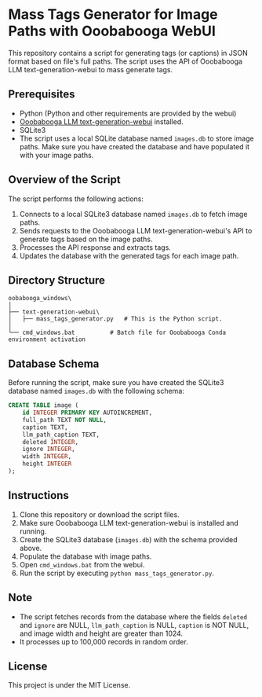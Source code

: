 # Mass Tags Generator for Image Paths with Ooobabooga WebUI

This repository contains a script for generating tags (or captions) in JSON format based on file's full paths. The script uses the API of Ooobabooga LLM text-generation-webui to mass generate tags.

## Prerequisites

- Python (Python and other requirements are provided by the webui)
- [Ooobabooga LLM text-generation-webui](https://github.com/oobabooga/text-generation-webui/tree/main) installed.
- SQLite3
- The script uses a local SQLite database named `images.db` to store image paths. Make sure you have created the database and have populated it with your image paths.

## Overview of the Script

The script performs the following actions:

1. Connects to a local SQLite3 database named `images.db` to fetch image paths.
2. Sends requests to the Ooobabooga LLM text-generation-webui's API to generate tags based on the image paths.
3. Processes the API response and extracts tags.
4. Updates the database with the generated tags for each image path.

## Directory Structure

```
oobabooga_windows\
│
├── text-generation-webui\
│   ├── mass_tags_generator.py   # This is the Python script.
│
└── cmd_windows.bat          # Batch file for Ooobabooga Conda environment activation
```

## Database Schema

Before running the script, make sure you have created the SQLite3 database named `images.db` with the following schema:

```sql
CREATE TABLE image (
    id INTEGER PRIMARY KEY AUTOINCREMENT,
    full_path TEXT NOT NULL,
    caption TEXT,
    llm_path_caption TEXT,
    deleted INTEGER,
    ignore INTEGER,
    width INTEGER,
    height INTEGER
);
```

## Instructions

1. Clone this repository or download the script files.
2. Make sure Ooobabooga LLM text-generation-webui is installed and running.
3. Create the SQLite3 database (`images.db`) with the schema provided above.
4. Populate the database with image paths.
5. Open `cmd_windows.bat` from the webui.
7. Run the script by executing `python mass_tags_generator.py`.

## Note

- The script fetches records from the database where the fields `deleted` and `ignore` are NULL, `llm_path_caption` is NULL, `caption` is NOT NULL, and image width and height are greater than 1024.
- It processes up to 100,000 records in random order.

## License

This project is under the MIT License.

